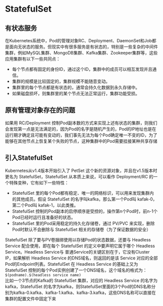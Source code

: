 # StatefulSet

## 有状态服务
在Kubernetes系统中，Pod的管理对象RC、Deployment、DaemonSet和Job都是面向无状态的服务。但现实中有很多服务是有状态的，特别是一些复杂的中间件集群，例如MySQL集群、MongoDB集群、Kafka集群、Zookeeper集群等，这些应用集群有以下一些共同点：
- 每个节点都有固定的身份ID，通过这个ID，集群中的成员可以相互发现并且通信。
- 集群的规模是比较固定的，集群规模不能随意变动。
- 集群里的每个节点都是有状态的，通常会持久化数据到永久存储中。
- 如果磁盘损坏，则集群里的某个节点无法正常运行，集群功能受损。

## 原有管理对象存在的问题
如果用 RC/Deployment 控制Pod副本数的方式来实现上述有状态的集群，则我们会发现第一点是无法满足的，因为Pod的名字是随机产生的，Pod的IP地址也是在运行期才确定且可能有变动的，我们事先无法为每个Pod确定唯一不变的ID，为了能够在其他节点上恢复某个失败的节点，这种集群中的Pod需要挂接某种共享存储

## 引入StatefulSet
Kubernetes从v1.4版本开始引入了 PetSet 这个新的资源对象，并且在v1.5版本时更名为 StatefulSet，StatefulSet 从本质上来说，可以看作 Deployment/RC 的一个特殊变种，它有如下一些特性：
- StatefulSet 里的每个Pod都有稳定、唯一的网络标识，可以用来发现集群内的其他成员。假设 StatefulSet 的名字叫kafka，那么第一个Pod叫 kafak-0，第二个Pod叫 kafak-1，以此类推。
- StatefulSet 控制的Pod副本的启停顺序是受控的，操作第n个Pod时，前n-1个Pod已经时运行且准备好的状态。
- StatefulSet 里的Pod采用稳定的持久化存储卷，通过 PV/PVC 来实现，删除Pod时默认不会删除与 StatefulSet 相关的存储卷（为了保证数据的安全）

StatefulSet 除了要与PV卷捆绑使用以存储Pod的状态数据，还要与 Headless Service 配合使用，即在每个 StatefulSet 的定义中要声明它属于哪个 Headless Service。Headless Service与 普通Service的关键区别在于，它没有Cluster IP，如果解析 Headless Service 的DNS域名，则返回的是该 Service 对应的全部Pod的Endpoint列表。StatefulSet 在 Headless Service 的基础上又为 StatefulSet 控制的每个Pod实例创建了一个DNS域名，这个域名的格式为：  
`$(podname).$(headless service name)`  
比如一个3节点的Kafka的 StatefulSet 集群，对应的 Headless Service 的名字为kafka，StatefulSet 的名字为kafka，则StatefulSet里面的3个Pod的DNS名称分别为kafka-0.kafka、kafka-1.kafka、kafka-3.kafka，这些DNS名称可以直接在集群的配置文件中固定下来
